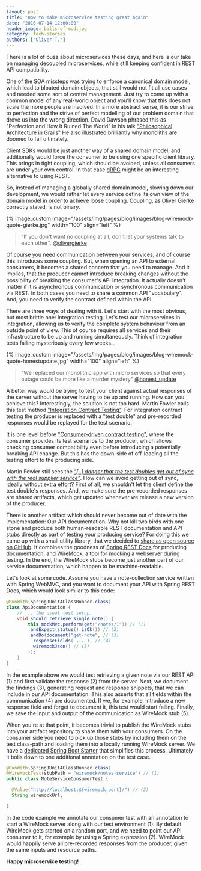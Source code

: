 ```yaml
---
layout: post
title: "How to make microservice testing great again"
date: "2016-07-14 12:00:00"
header_image: balls-of-mud.jpg
category: tech-stories
authors: ["Oliver T."]
---
```


There is a lot of buzz about microservices these days, and here is our take on managing decoupled microservices, while still keeping confident in REST API compatibility.

One of the SOA missteps was trying to enforce a canonical domain model, which lead to bloated domain objects, that still would not fit all use cases and needed some sort of central management.
Just try to come up with a common model of any real-world object and you'll know that this does not scale the more people are involved.
In a more abstract sense, it is our strive to perfection and the strive of perfect modelling of our problem domain that drove us into the wrong direction.
David Dawson phrased this as "Perfection and How It Ruined The World" in his talk ["Philosophical Architecture in Grails"](https://www.youtube.com/watch?v=nx8XMY7evbA)
He also illustrated brilliantly why monoliths are doomed to fail ultimately.

Client SDKs would be just another way of a shared domain model, and additionally would force the consumer to be using one specific client library.
This brings in tight coupling, which should be avoided, unless all consumers are under your own control.
In that case [gRPC](http://www.grpc.io/) might be an interesting alternative to using REST.

So, instead of managing a globally shared domain model, slowing down our development, we would rather let every service define its own view of the domain model in order to achieve loose coupling.
Coupling, as Oliver Gierke correctly stated, is not binary.

{% image_custom image="/assets/img/pages/blog/images/blog-wiremock-quote-gierke.jpg" width="100" align="left" %}

> "If you don't want no coupling at all, don't let your systems
> talk to each other". [@olivergierke](https://twitter.com/olivergierke/status/733603527549931520)

Of course you need communication between your services, and of course this introduces some coupling.
But, when opening an API to external consumers, it becomes a shared concern that you need to manage.
And it implies, that the producer cannot introduce breaking changes without the possibility of breaking the consumer's API integration.
It actually doesn't matter if it is asynchronous communication or synchronous communication via REST.
In both cases you need to share a common API "vocabulary".
And, you need to verify the contract defined within the API.

There are three ways of dealing with it.
Let's start with the most obvious, but most brittle one: Integration testing.
Let's test our microservices in integration, allowing us to verify the complete system behaviour from an outside point of view.
This of course requires all services and their infrastructure to be up and running simultaneously.
Think of integration tests failing mysteriously every few weeks...

{% image_custom image="/assets/img/pages/blog/images/blog-wiremock-quote-honestupdate.jpg" width="100" align="left" %}

> "We replaced our monolithic app with micro services so that every outage
> could be more like a murder mystery" [@honest_update](https://twitter.com/honest_update/status/651897353889259520)

A better way would be trying to test your client against actual responses of the server without the server having to be up and running.
How can you achieve this?
Interestingly, the solution is not too hard.
Martin Fowler calls this test method ["Integration Contract Testing"](http://martinfowler.com/bliki/IntegrationContractTest.html).
For integration contract testing the producer is replaced with a "test double" and pre-recorded responses would be replayed for the test scenario.

It is one level before ["Consumer-driven contract testing"](https://www.thoughtworks.com/radar/techniques/consumer-driven-contract-testing), where the consumer provides its test scenarios to the producer, which allows checking consumer compatibility even before introducing a potentially breaking API change.
But this has the down-side of off-loading all the testing effort to the producing side.

Martin Fowler still sees the [*"[..] danger that the test doubles get out of sync with the real supplier service"*](http://martinfowler.com/bliki/IntegrationContractTest.html).
How can we avoid getting out of sync, ideally without extra effort?
First of all, we shouldn't let the client define the test double's responses.
And, we make sure the pre-recorded responses are shared artifacts, which get updated whenever we release a new version of the producer.

There is another artifact which should never become out of date with the implementation: Our API documentation.
Why not kill two birds with one stone and produce both human-readable REST documentation and API stubs directly as part of testing your producing service?
For doing this we came up with a small utility library, that we decided to [share as open source on GitHub](https://github.com/ePages-de/restdocs-wiremock).
It combines the goodness of [Spring REST Docs](http://projects.spring.io/spring-restdocs/) for producing documentation, and [WireMock](http://wiremock.org/), a tool for mocking a webserver during testing.
In the end, the WireMock stubs become just another part of our service documentation, which happen to be machine-readable.

Let's look at some code.
Assume you have a note-collection service written with Spring WebMVC, and you want to document your API with Spring REST Docs, which would look similar to this code:

```java
@RunWith(SpringJUnit4ClassRunner.class)
class ApiDocumentation {
    // ... the usual test setup.
    void should_retrieve_single_note() {
        this.mockMvc.perform(get("/notes/1")) // (1)
        .andExpect(status().isOk()) // (2)
        .andDo(document("get-note", // (3)
          responseFields( ... ), // (4)
          wiremockJson() // (5)
        ));
    }
}
```

In the example above we would test retrieving a given note via our REST API (1) and first validate the response (2) from the server.
Next, we document the findings (3), generating request and response snippets, that we can include in our API documentation.
This also asserts that all fields within the communication (4) are documented.
If we, for example, introduce a new response field and forget to document it, this test would start failing.
Finally, we save the input and output of the communication as WireMock stub (5).

When you're at that point, it becomes trivial to publish the WireMock stubs into your artifact repository to share them with your consumers.
On the consumer side you need to pick up those stubs by including them on the test class-path and loading them into a locally running WireMock server.
We have a [dedicated Spring Boot Starter](https://github.com/ePages-de/restdocs-wiremock#configuring-your-test-to-use-the-wiremock-stubs) that simplifies this process.
Ultimately it boils down to one additional annotation on the test case.

```java
@RunWith(SpringJUnit4ClassRunner.class)
@WireMockTest(stubPath = "wiremock/notes-service") // (1)
public class NoteServiceConsumerTest {

  @Value("http://localhost:${wiremock.port}/") // (2)
  String wiremockUrl;

}
```

In the code example we annotate our consumer test with an annotation to start a WireMock server along with our test environment (1).
By default WireMock gets started on a random port, and we need to point our API consumer to it, for example by using a Spring expression (2).
WireMock would happily serve all pre-recorded responses from the producer, given the same inputs and resource paths.

**Happy microservice testing!**
